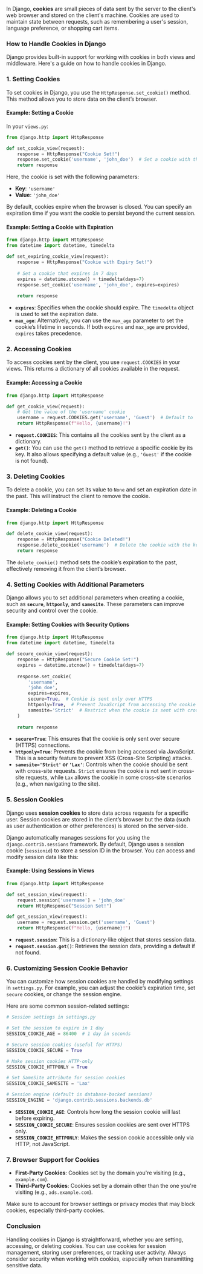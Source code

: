 In Django, **cookies** are small pieces of data sent by the server to the client's web browser and stored on the client's machine. Cookies are used to maintain state between requests, such as remembering a user's session, language preference, or shopping cart items.

### How to Handle Cookies in Django

Django provides built-in support for working with cookies in both views and middleware. Here's a guide on how to handle cookies in Django.

### 1. **Setting Cookies**

To set cookies in Django, you use the `HttpResponse.set_cookie()` method. This method allows you to store data on the client’s browser.

#### Example: Setting a Cookie

In your `views.py`:

```python
from django.http import HttpResponse

def set_cookie_view(request):
    response = HttpResponse("Cookie Set!")
    response.set_cookie('username', 'john_doe')  # Set a cookie with the key 'username' and value 'john_doe'
    return response
```

Here, the cookie is set with the following parameters:
- **Key**: `'username'`
- **Value**: `'john_doe'`

By default, cookies expire when the browser is closed. You can specify an expiration time if you want the cookie to persist beyond the current session.

#### Example: Setting a Cookie with Expiration

```python
from django.http import HttpResponse
from datetime import datetime, timedelta

def set_expiring_cookie_view(request):
    response = HttpResponse("Cookie with Expiry Set!")
    
    # Set a cookie that expires in 7 days
    expires = datetime.utcnow() + timedelta(days=7)
    response.set_cookie('username', 'john_doe', expires=expires)
    
    return response
```

- **`expires`**: Specifies when the cookie should expire. The `timedelta` object is used to set the expiration date.
- **`max_age`**: Alternatively, you can use the `max_age` parameter to set the cookie’s lifetime in seconds. If both `expires` and `max_age` are provided, `expires` takes precedence.

### 2. **Accessing Cookies**

To access cookies sent by the client, you use `request.COOKIES` in your views. This returns a dictionary of all cookies available in the request.

#### Example: Accessing a Cookie

```python
from django.http import HttpResponse

def get_cookie_view(request):
    # Get the value of the 'username' cookie
    username = request.COOKIES.get('username', 'Guest')  # Default to 'Guest' if the cookie is not found
    return HttpResponse(f"Hello, {username}!")
```

- **`request.COOKIES`**: This contains all the cookies sent by the client as a dictionary.
- **`get()`**: You can use the `get()` method to retrieve a specific cookie by its key. It also allows specifying a default value (e.g., `'Guest'` if the cookie is not found).

### 3. **Deleting Cookies**

To delete a cookie, you can set its value to `None` and set an expiration date in the past. This will instruct the client to remove the cookie.

#### Example: Deleting a Cookie

```python
from django.http import HttpResponse

def delete_cookie_view(request):
    response = HttpResponse("Cookie Deleted!")
    response.delete_cookie('username')  # Delete the cookie with the key 'username'
    return response
```

The `delete_cookie()` method sets the cookie’s expiration to the past, effectively removing it from the client’s browser.

### 4. **Setting Cookies with Additional Parameters**

Django allows you to set additional parameters when creating a cookie, such as **`secure`**, **`httponly`**, and **`samesite`**. These parameters can improve security and control over the cookie.

#### Example: Setting Cookies with Security Options

```python
from django.http import HttpResponse
from datetime import datetime, timedelta

def secure_cookie_view(request):
    response = HttpResponse("Secure Cookie Set!")
    expires = datetime.utcnow() + timedelta(days=7)
    
    response.set_cookie(
        'username',
        'john_doe',
        expires=expires,
        secure=True,  # Cookie is sent only over HTTPS
        httponly=True,  # Prevent JavaScript from accessing the cookie
        samesite='Strict'  # Restrict when the cookie is sent with cross-site requests
    )
    
    return response
```

- **`secure=True`**: This ensures that the cookie is only sent over secure (HTTPS) connections.
- **`httponly=True`**: Prevents the cookie from being accessed via JavaScript. This is a security feature to prevent XSS (Cross-Site Scripting) attacks.
- **`samesite='Strict'` or `'Lax'`**: Controls when the cookie should be sent with cross-site requests. `Strict` ensures the cookie is not sent in cross-site requests, while `Lax` allows the cookie in some cross-site scenarios (e.g., when navigating to the site).

### 5. **Session Cookies**

Django uses **session cookies** to store data across requests for a specific user. Session cookies are stored in the client’s browser but the data (such as user authentication or other preferences) is stored on the server-side.

Django automatically manages sessions for you using the `django.contrib.sessions` framework. By default, Django uses a session cookie (`sessionid`) to store a session ID in the browser. You can access and modify session data like this:

#### Example: Using Sessions in Views

```python
from django.http import HttpResponse

def set_session_view(request):
    request.session['username'] = 'john_doe'
    return HttpResponse("Session Set!")

def get_session_view(request):
    username = request.session.get('username', 'Guest')
    return HttpResponse(f"Hello, {username}!")
```

- **`request.session`**: This is a dictionary-like object that stores session data.
- **`request.session.get()`**: Retrieves the session data, providing a default if not found.

### 6. **Customizing Session Cookie Behavior**

You can customize how session cookies are handled by modifying settings in `settings.py`. For example, you can adjust the cookie’s expiration time, set `secure` cookies, or change the session engine.

Here are some common session-related settings:

```python
# Session settings in settings.py

# Set the session to expire in 1 day
SESSION_COOKIE_AGE = 86400  # 1 day in seconds

# Secure session cookies (useful for HTTPS)
SESSION_COOKIE_SECURE = True

# Make session cookies HTTP-only
SESSION_COOKIE_HTTPONLY = True

# Set SameSite attribute for session cookies
SESSION_COOKIE_SAMESITE = 'Lax'

# Session engine (default is database-backed sessions)
SESSION_ENGINE = 'django.contrib.sessions.backends.db'
```

- **`SESSION_COOKIE_AGE`**: Controls how long the session cookie will last before expiring.
- **`SESSION_COOKIE_SECURE`**: Ensures session cookies are sent over HTTPS only.
- **`SESSION_COOKIE_HTTPONLY`**: Makes the session cookie accessible only via HTTP, not JavaScript.

### 7. **Browser Support for Cookies**

- **First-Party Cookies**: Cookies set by the domain you're visiting (e.g., `example.com`).
- **Third-Party Cookies**: Cookies set by a domain other than the one you're visiting (e.g., `ads.example.com`).

Make sure to account for browser settings or privacy modes that may block cookies, especially third-party cookies.

### Conclusion

Handling cookies in Django is straightforward, whether you are setting, accessing, or deleting cookies. You can use cookies for session management, storing user preferences, or tracking user activity. Always consider security when working with cookies, especially when transmitting sensitive data. 
